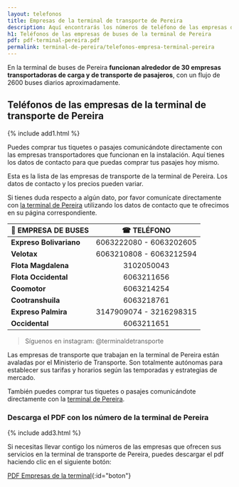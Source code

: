 ```yaml
---
layout: telefonos
title: Empresas de la terminal de transporte de Pereira
description: Aquí encontrarás los números de teléfono de las empresas de la Terminal de Transporte de Pereira. Obtén información rápida y fácil. Descarga la lista gratis!
h1: Teléfonos de las empresas de buses de la terminal de Pereira
pdf: pdf-terminal-pereira.pdf
permalink: terminal-de-pereira/telefonos-empresa-terminal-pereira
---
```

En la terminal de buses de Pereira **funcionan alrededor de 30 empresas transportadoras de carga y de transporte de pasajeros**, con un flujo de 2600 buses diarios aproximadamente.

## Teléfonos de las empresas de la terminal de transporte de Pereira

{% include add1.html %}

Puedes comprar tus tiquetes o pasajes comunicándote directamente con las empresas transportadores que funcionan en la instalación. Aquí tienes los datos de contacto para que puedas comprar tus pasajes hoy mismo.

Esta es la lista de las empresas de transporte de la terminal de Pereira. Los datos de contacto y los precios pueden variar.

Si tienes duda respecto a algún dato, por favor comunícate directamente con [la terminal de Pereira]({{'terminal-de-pereira'|relative_url}} "Terminal de Pereira") utilizando los datos de contacto que te ofrecimos en su página correspondiente.

| 🚌 EMPRESA DE BUSES | ☎ TELÉFONO |
| --- | :---: |
| **Expreso Bolivariano** | 6063222080 - 6063202605 |
| **Velotax** | 6063210808 - 6063212594 |
| **Flota Magdalena** | 3102050043 |
| **Flota Occidental** | 6063211656 |
| **Coomotor** | 6063214254 |
| **Cootranshuila** | 6063218761 |
| **Expreso Palmira** | 3147909074 - 3216298315 |
| **Occidental** | 6063211651 |

>Síguenos en instagram: @terminaldetransporte

Las empresas de transporte que trabajan en la terminal de Pereira están avaladas por el Ministerio de Transporte. Son totalmente autónomas para establecer sus tarifas y horarios según las temporadas y estrategias de mercado.

También puedes comprar tus tiquetes o pasajes comunicándote directamente con la [terminal de Pereira]({{'terminal-de-pereira'|relative_url}} "Terminal de Pereira").

### Descarga el PDF con los número de la terminal de Pereira

{% include add3.html %}

Si necesitas llevar contigo los números de las empresas que ofrecen sus servicios en la terminal de transporte de Pereira, puedes descargar el pdf haciendo clic en el siguiente botón:

[PDF Empresas de la terminal]({{'assets/pdf-terminal-pereira.pdf'|relative_url}}){:id="boton"}
